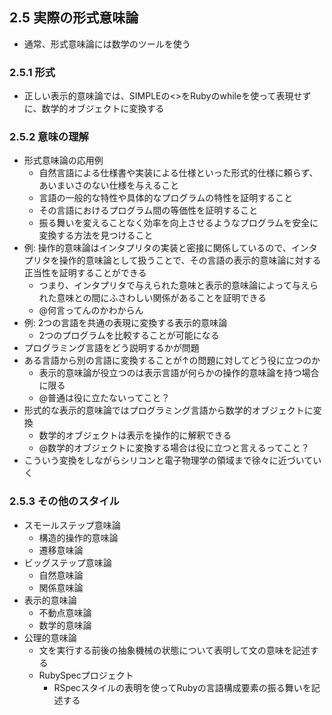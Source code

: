 ## 2.5 実際の形式意味論

+ 通常、形式意味論には数学のツールを使う

### 2.5.1 形式
+ 正しい表示的意味論では、SIMPLEの<<while>>をRubyのwhileを使って表現せずに、数学的オブジェクトに変換する

### 2.5.2 意味の理解
+ 形式意味論の応用例
  + 自然言語による仕様書や実装による仕様といった形式的仕様に頼らず、あいまいさのない仕様を与えること
  + 言語の一般的な特性や具体的なプログラムの特性を証明すること
  + その言語におけるプログラム間の等価性を証明すること
  + 振る舞いを変えることなく効率を向上させるようなプログラムを安全に変換する方法を見つけること
+ 例: 操作的意味論はインタプリタの実装と密接に関係しているので、インタプリタを操作的意味論として扱うことで、その言語の表示的意味論に対する正当性を証明することができる
  + つまり、インタプリタで与えられた意味と表示的意味論によって与えられた意味との間にふさわしい関係があることを証明できる
  + @何言ってんのかわからん
+ 例: 2つの言語を共通の表現に変換する表示的意味論
  + 2つのプログラムを比較することが可能になる
+ プログラミング言語をどう説明するかが問題
+ ある言語から別の言語に変換することが↑の問題に対してどう役に立つのか
  + 表示的意味論が役立つのは表示言語が何らかの操作的意味論を持つ場合に限る
  + @普通は役に立たないってこと？
+ 形式的な表示的意味論ではプログラミング言語から数学的オブジェクトに変換
  + 数学的オブジェクトは表示を操作的に解釈できる
  + @数学的オブジェクトに変換する場合は役に立つと言えるってこと？
+ こういう変換をしながらシリコンと電子物理学の領域まで徐々に近づいていく

### 2.5.3 その他のスタイル

+ スモールステップ意味論
  + 構造的操作的意味論
  + 遷移意味論
+ ビッグステップ意味論
  + 自然意味論
  + 関係意味論
+ 表示的意味論
  + 不動点意味論
  + 数学的意味論
+ 公理的意味論
  + 文を実行する前後の抽象機械の状態について表明して文の意味を記述する
  + RubySpecプロジェクト
    + RSpecスタイルの表明を使ってRubyの言語構成要素の振る舞いを記述する
